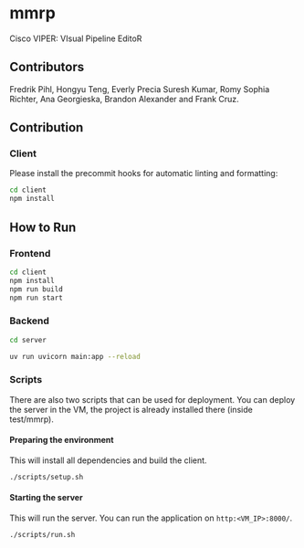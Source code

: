 # mmrp

Cisco VIPER: VIsual Pipeline EditoR

## Contributors

Fredrik Pihl, Hongyu Teng, Everly Precia Suresh Kumar, Romy Sophia Richter, Ana Georgieska, Brandon Alexander and Frank Cruz.

## Contribution

### Client

Please install the precommit hooks for automatic linting and formatting:

```bash
cd client
npm install
```

## How to Run

### Frontend

```sh
cd client
npm install
npm run build
npm run start
```

### Backend

```sh
cd server

uv run uvicorn main:app --reload
```

### Scripts

There are also two scripts that can be used for deployment. You can deploy the server in the VM, the project is already installed there (inside test/mmrp).

#### Preparing the environment
This will install all dependencies and build the client.

```sh
./scripts/setup.sh
```

#### Starting the server
This will run the server. You can run the application on `http:<VM_IP>:8000/`.

```sh
./scripts/run.sh
```